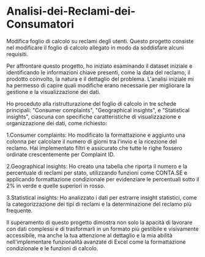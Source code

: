 # Analisi-dei-Reclami-dei-Consumatori

Modifica foglio di calcolo su reclami degli utenti.
Questo progetto consiste nel modificare il foglio di calcolo allegato in modo da soddisfare alcuni requisiti.


Per affrontare questo progetto, ho iniziato esaminando il dataset iniziale e identificando le informazioni chiave presenti, come la data del reclamo, il prodotto coinvolto, la natura e il dettaglio del problema.
L'analisi iniziale mi ha permesso di capire quali modifiche erano necessarie per migliorare la gestione e la visualizzazione dei dati.

Ho proceduto alla ristrutturazione del foglio di calcolo in tre schede principali: "Consumer complaints", "Geographical insights", e "Statistical insights", ciascuna con specifiche caratteristiche di visualizzazione e organizzazione dei dati, come richiesto:

1.Consumer complaints: Ho modificato la formattazione e aggiunto una colonna per calcolare il numero di giorni tra l'invio e la ricezione del reclamo. Hai implementato filtri e assicurato che tutte le righe fossero ordinate crescentemente per Complaint ID.


2.Geographical insights: Ho creato una tabella che riporta il numero e la percentuale di reclami per stato, utilizzando funzioni come CONTA.SE e applicando formattazione condizionale per evidenziare le percentuali sotto il 2% in verde e quelle superiori in rosso.


3.Statistical insights: Ho analizzato i dati per estrarre insight statistici, come la categorizzazione dei tipi di reclami e la determinazione del reclamo più frequente.


Il superamento di questo progetto dimostra non solo la apacità di lavorare con dati complessi e di trasformarli in un formato più gestibile e visivamente accessibile, 
ma anche la tua attenzione al dettaglio e la mia abilità nell'implementare funzionalità avanzate di Excel come la formattazione condizionale e le funzioni di calcolo. 

